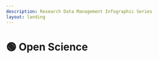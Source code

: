 ```yaml
---
description: Research Data Management Infographic Series
layout: landing
---
```


# 🟢 Open Science

